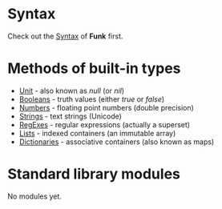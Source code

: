 # Syntax #

Check out the [Syntax](Syntax.md) of **Funk** first.

# Methods of built-in types #

  * [Unit](Unit.md) - also known as _null_ (or _nil_)
  * [Booleans](Booleans.md) - truth values (either _true_ or _false_)
  * [Numbers](Numbers.md) - floating point numbers (double precision)
  * [Strings](Strings.md) - text strings (Unicode)
  * [RegExes](RegExes.md) - regular expressions (actually a superset)
  * [Lists](Lists.md) - indexed containers (an immutable array)
  * [Dictionaries](Dictionaries.md) - associative containers (also known as maps)

# Standard library modules #

No modules yet.
